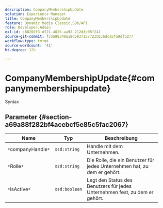 ```yaml
---
description: CompanyMembershipUpdate
solution: Experience Manager
title: CompanyMembershipUpdate
feature: Dynamic Media Classic,SDK/API
role: Developer,Admin
exl-id: c88202f3-df21-4026-aa92-212d3c05f242
source-git-commit: fcda99340a18d5037157723bb3bdca5fa9df3277
workflow-type: tm+mt
source-wordcount: '41'
ht-degree: 12%

---
```


# CompanyMembershipUpdate{#companymembershipupdate}

Syntax

## Parameter {#section-a69a88f282bf4acebcf5e85c5fac2067}

| Name | Typ | Beschreibung |
|---|---|---|
| `*`companyHandle`*` | `xsd:string` | Handle mit dem Unternehmen. |
| `*`Rolle`*` | `xsd:string` | Die Rolle, die ein Benutzer für jedes Unternehmen hat, zu dem er gehört. |
| `*`isActive`*` | `xsd:boolean` | Legt den Status des Benutzers für jedes Unternehmen fest, zu dem er gehört. |
